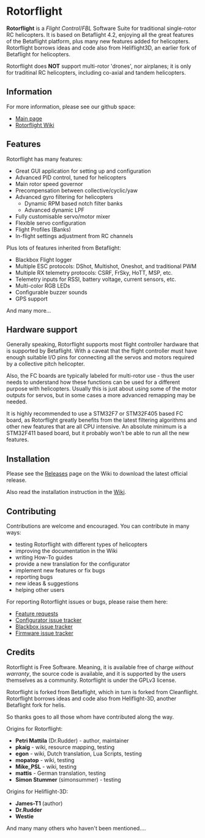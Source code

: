
# Rotorflight

**Rotorflight** is a _Flight Control_/_FBL_ Software Suite for traditional single-rotor RC helicopters. It is based on Betaflight 4.2, enjoying all the great features of the Betaflight platform, plus many new features added for helicopters. Rotorflight borrows ideas and code also from Heliflight3D, an earlier fork of Betaflight for helicopters.

Rotorflight does **NOT** support multi-rotor 'drones', nor airplanes; it is only for traditinal RC helicopters, including co-axial and tandem helicopters.


## Information

For more information, please see our github space:

 - [Main page](https://github.com/rotorflight)
 - [Rotorflight Wiki](https://github.com/rotorflight/rotorflight/wiki)


## Features

Rotorflight has many features:

* Great GUI application for setting up and configuration
* Advanced PID control, tuned for helicopters
* Main rotor speed governor
* Precompensation between collective/cyclic/yaw
* Advanced gyro filtering for helicopters
  - Dynamic RPM based notch filter banks
  - Advanced dynamic LPF
* Fully customisable servo/motor mixer
* Flexible servo configuration
* Flight Profiles (Banks)
* In-flight settings adjustment from RC channels

Plus lots of features inherited from Betaflight:

* Blackbox Flight logger
* Multiple ESC protocols: DShot, Multishot, Oneshot, and traditional PWM
* Multiple RX telemetry protocols: CSRF, FrSky, HoTT, MSP, etc.
* Telemetry inputs for RSSI, battery voltage, current sensors, etc.
* Multi-color RGB LEDs
* Configurable buzzer sounds
* GPS support

And many more...


## Hardware support

Generally speaking, Rotorflight supports most flight controller hardware that is supported by Betaflight. With a caveat that the flight controller must have enough suitable I/O pins for connecting all the servos and motors required by a collective pitch helicopter.

Also, the FC boards are typically labeled for multi-rotor use - thus the user needs to understand how these functions can be used for a different purpose with helicopters. Usually this is just about using some of the motor outputs for servos, but in some cases a more advanced remapping may be needed.

It is highly recommended to use a STM32F7 or STM32F405 based FC board, as Rotorflight greatly benefits from the latest filtering algorithms and other new features that are all CPU intensive.
An absolute minimum is a STM32F411 based board, but it probably won't be able to run all the new features.


## Installation

Please see the [Releases](https://github.com/rotorflight/rotorflight/wiki/releases) page on the Wiki to download the latest official release.

Also read the installation instruction in the [Wiki](https://github.com/rotorflight/rotorflight/wiki/Installing-Rotorflight-Firmware).


## Contributing

Contributions are welcome and encouraged. You can contribute in many ways:

 - testing Rotorflight with different types of helicopters
 - improving the documentation in the Wiki
 - writing How-To guides
 - provide a new translation for the configurator
 - implement new features or fix bugs
 - reporting bugs
 - new ideas & suggestions
 - helping other users

For reporting Rotorflight issues or bugs, please raise them here:

 - [Feature requests](https://github.com/rotorflight/rotorflight/issues)
 - [Configurator issue tracker](https://github.com/rotorflight/rotorflight-configurator/issues)
 - [Blackbox issue tracker](https://github.com/rotorflight/rotorflight-blackbox/issues)
 - [Firmware issue tracker](https://github.com/rotorflight/rotorflight-firmware/issues)


## Credits

Rotorflight is Free Software. Meaning, it is available free of charge _without warranty_, the source code is available, and it is supported by the users themselves as a community. Rotorflight is under the GPLv3 license.

Rotorflight is forked from Betaflight, which in turn is forked from Cleanflight.
Rotorflight borrows ideas and code also from Heliflight-3D, another Betaflight fork for helis.

So thanks goes to all those whom have contributed along the way.

Origins for Rotorflight:
 - **Petri Mattila** (Dr.Rudder) - author, maintainer
 - **pkaig** - wiki, resource mapping, testing
 - **egon** - wiki, Dutch translation, Lua Scripts, testing
 - **mopatop** - wiki, testing
 - **Mike_PSL** - wiki, testing
 - **mattis** - German translation, testing
 - **Simon Stummer** (simonsummer) - testing

Origins for Heliflight-3D:
 - **James-T1** (author)
 - **Dr.Rudder**
 - **Westie**

And many many others who haven't been mentioned....
